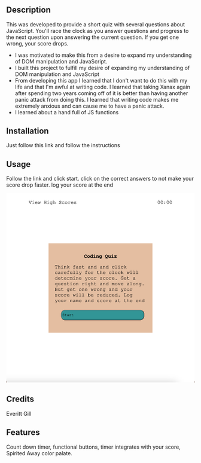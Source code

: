 # <JS-Quiz-App>

## Description

This was developed to provide a short quiz with several questions about JavaScript. You'll race the clock as you answer questions and progress to the next question upon answering the current question. If you get one wrong, your score drops. 

- I was motivated to make this from a desire to expand my understanding of DOM manipulation and JavaScript.
- I built this project to fulfill my desire of expanding my understanding of DOM manipulation and JavaScript
- From developing this app I learned that I don't want to do this with my life and that I'm awful at writing code. I learned that taking Xanax again after spending two years coming off of it is better than having another panic attack from doing this. I learned that writing code makes me extremely anxious and can cause me to have a panic attack.
- I learned about a hand full of JS functions


## Installation

Just follow this link and follow the instructions



## Usage

Follow the link and click start. click on the correct answers to not make your score drop faster. log your score at the end

![start page image](https://raw.githubusercontent.com/EverittGill/JS-Quiz-App/main/assets/Start-Page-Quiz-App.png)


## Credits

Everitt Gill



## Features

Count down timer, functional buttons, timer integrates with your score, Spirited Away color palate.

